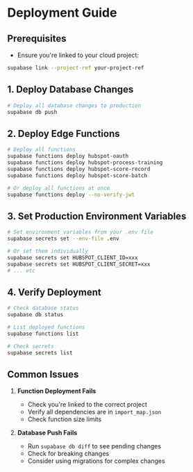 # Deployment Guide

## Prerequisites
- Ensure you're linked to your cloud project:
```bash
supabase link --project-ref your-project-ref
```

## 1. Deploy Database Changes
```bash
# Deploy all database changes to production
supabase db push
```

## 2. Deploy Edge Functions
```bash
# Deploy all functions
supabase functions deploy hubspot-oauth
supabase functions deploy hubspot-process-training
supabase functions deploy hubspot-score-record
supabase functions deploy hubspot-score-batch

# Or deploy all functions at once
supabase functions deploy --no-verify-jwt
```

## 3. Set Production Environment Variables
```bash
# Set environment variables from your .env file
supabase secrets set --env-file .env

# Or set them individually
supabase secrets set HUBSPOT_CLIENT_ID=xxx
supabase secrets set HUBSPOT_CLIENT_SECRET=xxx
# ... etc
```

## 4. Verify Deployment
```bash
# Check database status
supabase db status

# List deployed functions
supabase functions list

# Check secrets
supabase secrets list
```

## Common Issues

1. **Function Deployment Fails**
   - Check you're linked to the correct project
   - Verify all dependencies are in `import_map.json`
   - Check function size limits

2. **Database Push Fails**
   - Run `supabase db diff` to see pending changes
   - Check for breaking changes
   - Consider using migrations for complex changes 